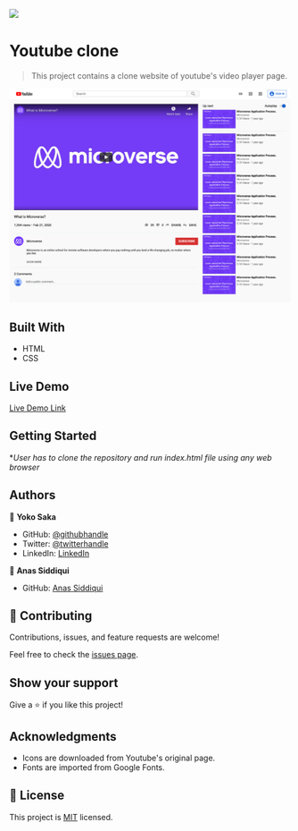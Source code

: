 ![](https://img.shields.io/badge/Microverse-blueviolet)

# Youtube clone

> This project contains a clone website of youtube's video player page.

![screenshot](./Project_Screenshot.png)


## Built With

- HTML
- CSS

## Live Demo

[Live Demo Link](https://smcommits.github.io/)


## Getting Started

**User has to clone the repository and run index.html file using any web browser*


## Authors

👤 **Yoko Saka**

- GitHub: [@githubhandle](https://github.com/githubhandle)
- Twitter: [@twitterhandle](https://twitter.com/twitterhandle)
- LinkedIn: [LinkedIn](https://linkedin.com/linkedinhandle)

👤 **Anas Siddiqui**

- GitHub: [Anas Siddiqui](https://github.com/smcommits)


## 🤝 Contributing

Contributions, issues, and feature requests are welcome!

Feel free to check the [issues page](issues/).

## Show your support

Give a ⭐️ if you like this project!

## Acknowledgments

- Icons are downloaded from Youtube's original page.
- Fonts are imported from Google Fonts.


## 📝 License

This project is [MIT](lic.url) licensed.
